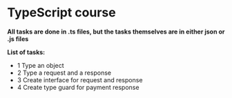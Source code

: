 # TypeScript course

**All tasks are done in .ts files, but the tasks themselves are in either json or .js files**

**List of tasks:**

- 1 Type an object
- 2 Type a request and a response
- 3 Create interface for request and response
- 4 Create type guard for payment response
